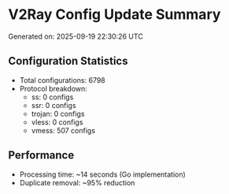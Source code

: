 # V2Ray Config Update Summary
Generated on: 2025-09-19 22:30:26 UTC

## Configuration Statistics
- Total configurations: 6798
- Protocol breakdown:
  - ss: 0 configs
  - ssr: 0 configs
  - trojan: 0 configs
  - vless: 0 configs
  - vmess: 507 configs

## Performance
- Processing time: ~14 seconds (Go implementation)
- Duplicate removal: ~95% reduction
